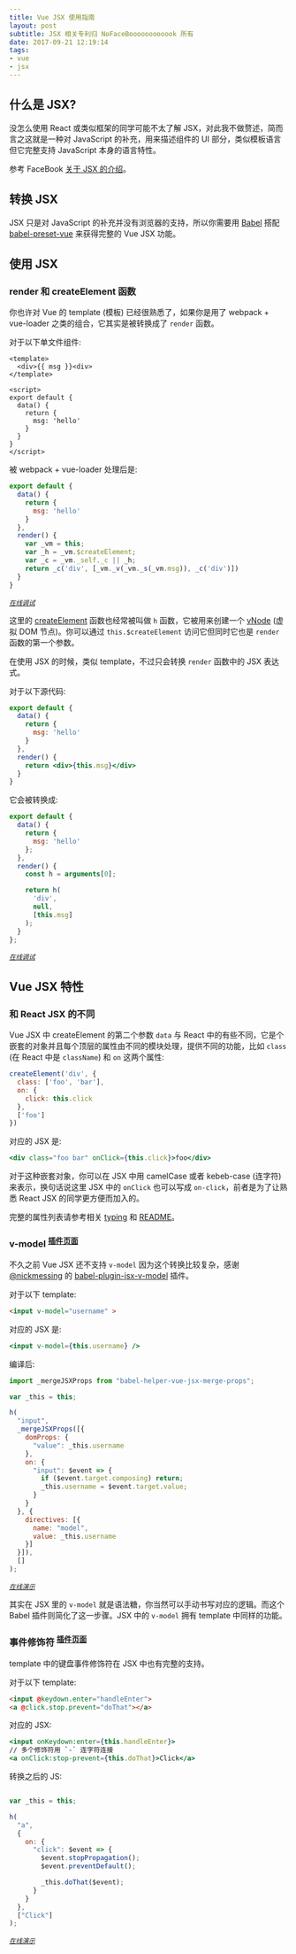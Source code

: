 ```yaml
---
title: Vue JSX 使用指南
layout: post
subtitle: JSX 相关专利归 NoFaceBoooooooooook 所有
date: 2017-09-21 12:19:14
tags:
- vue
- jsx
---
```


## 什么是 JSX?

没怎么使用 React 或类似框架的同学可能不太了解 JSX，对此我不做赘述，简而言之这就是一种对 JavaScript 的补充，用来描述组件的 UI 部分，类似模板语言但它完整支持 JavaScript 本身的语言特性。

参考 FaceBook [关于 JSX 的介绍](https://facebook.github.io/react/docs/introducing-jsx.html)。

## 转换 JSX

JSX 只是对 JavaScript 的补充并没有浏览器的支持，所以你需要用 [Babel](http://babeljs.io/) 搭配 [babel-preset-vue](https://github.com/vuejs/babel-preset-vue) 来获得完整的 Vue JSX 功能。

## 使用 JSX

### render 和 createElement 函数

你也许对 Vue 的 template (模板) 已经很熟悉了，如果你是用了 webpack + vue-loader 之类的组合，它其实是被转换成了 `render` 函数。

对于以下单文件组件:

```vue
<template>
  <div>{{ msg }}<div>
</template>

<script>
export default {
  data() {
    return {
      msg: 'hello'
    }
  }
}
</script>
```

被 webpack + vue-loader 处理后是:

```js
export default {
  data() {
    return {
      msg: 'hello'
    }
  },
  render() {
    var _vm = this;
    var _h = _vm.$createElement;
    var _c = _vm._self._c || _h;
    return _c('div', [_vm._v(_vm._s(_vm.msg)), _c('div')])
  }
}
```

<small>*[在线调试](https://jsx.egoist.moe/gist/8a264502933118ee7afe811139bb52f6)*</small>

这里的 [createElement](https://vuejs.org/v2/guide/render-function.html#createElement-Arguments) 函数也经常被叫做 `h` 函数，它被用来创建一个 [vNode](https://github.com/vuejs/vue/blob/dev/src/core/vdom/vnode.js) (虚拟 DOM 节点)。你可以通过 `this.$createElement` 访问它但同时它也是 `render` 函数的第一个参数。

在使用 JSX 的时候，类似 template，不过只会转换 `render` 函数中的 JSX 表达式。

对于以下源代码:

```jsx
export default {
  data() {
    return {
      msg: 'hello'
    }
  },
  render() {
    return <div>{this.msg}</div>
  }
}
```

它会被转换成:

```js
export default {
  data() {
    return {
      msg: 'hello'
    };
  },
  render() {
    const h = arguments[0];

    return h(
      'div',
      null,
      [this.msg]
    );
  }
};
```

<small>*[在线调试](https://jsx.egoist.moe/gist/a2bda79dfa96053bc9bb5e743988796e)*</small>

## Vue JSX 特性

### 和 React JSX 的不同

Vue JSX 中 createElement 的第二个参数 `data` 与 React 中的有些不同，它是个嵌套的对象并且每个顶层的属性由不同的模块处理，提供不同的功能，比如 `class` (在 React 中是 `className`) 和 `on` 这两个属性:

```js
createElement('div', {
  class: ['foo', 'bar'],
  on: {
    click: this.click
  },
  ['foo']
})
```

对应的 JSX 是:

```jsx
<div class="foo bar" onClick={this.click}>foo</div>
```

对于这种嵌套对象，你可以在 JSX 中用 camelCase 或者 kebeb-case (连字符) 来表示，换句话说这里 JSX 中的 `onClick` 也可以写成 `on-click`，前者是为了让熟悉 React JSX 的同学更方便而加入的。

完整的属性列表请参考相关 [typing](https://github.com/vuejs/vue/blob/2deda3d4328eb7aea0adb0eaf01d68537ed0e0af/types/vnode.d.ts#L36-L60) 和 [README](https://github.com/vuejs/babel-plugin-transform-vue-jsx#difference-from-react-jsx)。

### v-model <sup>[插件页面](https://github.com/nickmessing/babel-plugin-jsx-v-model)</sup>

不久之前 Vue JSX 还不支持 `v-model` 因为这个转换比较复杂，感谢 [@nickmessing](https://github.com/nickmessing) 的 [babel-plugin-jsx-v-model](https://github.com/nickmessing/babel-plugin-jsx-v-model) 插件。

对于以下 template:

```html
<input v-model="username" >
```

对应的 JSX 是:

```jsx
<input v-model={this.username} />
```

编译后:

```js
import _mergeJSXProps from "babel-helper-vue-jsx-merge-props";

var _this = this;

h(
  "input",
  _mergeJSXProps([{
    domProps: {
      "value": _this.username
    },
    on: {
      "input": $event => {
        if ($event.target.composing) return;
        _this.username = $event.target.value;
      }
    }
  }, {
    directives: [{
      name: "model",
      value: _this.username
    }]
  }]),
  []
);
```

<small>*[在线演示](https://jsx.egoist.moe/gist/7de4ca46ae8eb69dbd861e23c4603f64)*</small>

其实在 JSX 里的 `v-model` 就是语法糖，你当然可以手动书写对应的逻辑。而这个 Babel 插件则简化了这一步骤。JSX 中的 `v-model` 拥有 template 中同样的功能。

### 事件修饰符 <sup>[插件页面](https://github.com/nickmessing/babel-plugin-jsx-event-modifiers)</sup>

template 中的键盘事件修饰符在 JSX 中也有完整的支持。

对于以下 template:

```html
<input @keydown.enter="handleEnter">
<a @click.stop.prevent="doThat"></a>
```

对应的 JSX:

```jsx
<input onKeydown:enter={this.handleEnter}>
// 多个修饰符用 `-` 连字符连接
<a onClick:stop-prevent={this.doThat}>Click</a>
```

转换之后的 JS:

```js

var _this = this;

h(
  "a",
  {
    on: {
      "click": $event => {
        $event.stopPropagation();
        $event.preventDefault();

        _this.doThat($event);
      }
    }
  },
  ["Click"]
);
```

<small>*[在线演示](https://jsx.egoist.moe/gist/8b99c95854d389df4772e4b677966403)*</small>
